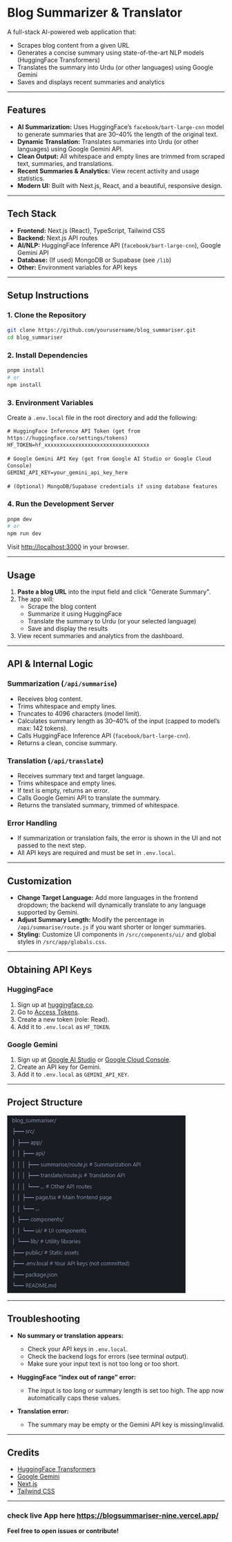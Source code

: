 # Blog Summarizer & Translator

A full-stack AI-powered web application that:
- Scrapes blog content from a given URL
- Generates a concise summary using state-of-the-art NLP models (HuggingFace Transformers)
- Translates the summary into Urdu (or other languages) using Google Gemini
- Saves and displays recent summaries and analytics

---

## Features

- **AI Summarization:** Uses HuggingFace’s `facebook/bart-large-cnn` model to generate summaries that are 30–40% the length of the original text.
- **Dynamic Translation:** Translates summaries into Urdu (or other languages) using Google Gemini API.
- **Clean Output:** All whitespace and empty lines are trimmed from scraped text, summaries, and translations.
- **Recent Summaries & Analytics:** View recent activity and usage statistics.
- **Modern UI:** Built with Next.js, React, and a beautiful, responsive design.

---

## Tech Stack

- **Frontend:** Next.js (React), TypeScript, Tailwind CSS
- **Backend:** Next.js API routes
- **AI/NLP:** HuggingFace Inference API (`facebook/bart-large-cnn`), Google Gemini API
- **Database:** (If used) MongoDB or Supabase (see `/lib`)
- **Other:** Environment variables for API keys

---

## Setup Instructions

### 1. Clone the Repository

```bash
git clone https://github.com/yourusername/blog_summariser.git
cd blog_summariser
```

### 2. Install Dependencies

```bash
pnpm install
# or
npm install
```

### 3. Environment Variables

Create a `.env.local` file in the root directory and add the following:

```env
# HuggingFace Inference API Token (get from https://huggingface.co/settings/tokens)
HF_TOKEN=hf_xxxxxxxxxxxxxxxxxxxxxxxxxxxxxxxxxx

# Google Gemini API Key (get from Google AI Studio or Google Cloud Console)
GEMINI_API_KEY=your_gemini_api_key_here

# (Optional) MongoDB/Supabase credentials if using database features
```

### 4. Run the Development Server

```bash
pnpm dev
# or
npm run dev
```

Visit [http://localhost:3000](http://localhost:3000) in your browser.

---

## Usage

1. **Paste a blog URL** into the input field and click "Generate Summary".
2. The app will:
   - Scrape the blog content
   - Summarize it using HuggingFace
   - Translate the summary to Urdu (or your selected language)
   - Save and display the results
3. View recent summaries and analytics from the dashboard.

---

## API & Internal Logic

### Summarization (`/api/summarise`)

- Receives blog content.
- Trims whitespace and empty lines.
- Truncates to 4096 characters (model limit).
- Calculates summary length as 30–40% of the input (capped to model’s max: 142 tokens).
- Calls HuggingFace Inference API (`facebook/bart-large-cnn`).
- Returns a clean, concise summary.

### Translation (`/api/translate`)

- Receives summary text and target language.
- Trims whitespace and empty lines.
- If text is empty, returns an error.
- Calls Google Gemini API to translate the summary.
- Returns the translated summary, trimmed of whitespace.

### Error Handling

- If summarization or translation fails, the error is shown in the UI and not passed to the next step.
- All API keys are required and must be set in `.env.local`.

---

## Customization

- **Change Target Language:** Add more languages in the frontend dropdown; the backend will dynamically translate to any language supported by Gemini.
- **Adjust Summary Length:** Modify the percentage in `/api/summarise/route.js` if you want shorter or longer summaries.
- **Styling:** Customize UI components in `/src/components/ui/` and global styles in `/src/app/globals.css`.

---

## Obtaining API Keys

### HuggingFace

1. Sign up at [huggingface.co](https://huggingface.co/join).
2. Go to [Access Tokens](https://huggingface.co/settings/tokens).
3. Create a new token (role: Read).
4. Add it to `.env.local` as `HF_TOKEN`.

### Google Gemini

1. Sign up at [Google AI Studio](https://aistudio.google.com/) or [Google Cloud Console](https://console.cloud.google.com/ai/gemini/models).
2. Create an API key for Gemini.
3. Add it to `.env.local` as `GEMINI_API_KEY`.

---

## Project Structure
![Project Structure](https://github.com/HaseebSiddique89/Nexium_HaseebSiddique_BlogSummariser/blob/main/blog_summariser/project_structure/structure.PNG)


---

## Troubleshooting

- **No summary or translation appears:**  
  - Check your API keys in `.env.local`.
  - Check the backend logs for errors (see terminal output).
  - Make sure your input text is not too long or too short.

- **HuggingFace “index out of range” error:**  
  - The input is too long or summary length is set too high. The app now automatically caps these values.

- **Translation error:**  
  - The summary may be empty or the Gemini API key is missing/invalid.

---

## Credits

- [HuggingFace Transformers](https://huggingface.co/)
- [Google Gemini](https://ai.google.dev/)
- [Next.js](https://nextjs.org/)
- [Tailwind CSS](https://tailwindcss.com/)

---

### check live App here https://blogsummariser-nine.vercel.app/


**Feel free to open issues or contribute!**

